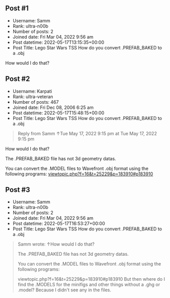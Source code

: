 ## Post #1
- Username: Samm
- Rank: ultra-n00b
- Number of posts: 2
- Joined date: Fri Mar 04, 2022 9:56 am
- Post datetime: 2022-05-17T13:15:35+00:00
- Post Title: Lego Star Wars TSS How do you convert .PREFAB_BAKED to a .obj

How would I do that?
## Post #2
- Username: Karpati
- Rank: ultra-veteran
- Number of posts: 467
- Joined date: Fri Dec 08, 2006 6:25 am
- Post datetime: 2022-05-17T15:48:15+00:00
- Post Title: Lego Star Wars TSS How do you convert .PREFAB_BAKED to a .obj

> Reply from Samm ↑Tue May 17, 2022 9:15 pm at Tue May 17, 2022 9:15 pm
>
> 
How would I do that?

The .PREFAB_BAKED file has not 3d geometry datas.

You can convert the .MODEL files to Wavefront .obj format using the following programs:
[viewtopic.php?f=16&t=25229&p=183910#p183910](https://forum.xentax.com/viewtopic.php?f=16&t=25229&p=183910#p183910)
## Post #3
- Username: Samm
- Rank: ultra-n00b
- Number of posts: 2
- Joined date: Fri Mar 04, 2022 9:56 am
- Post datetime: 2022-05-17T16:53:27+00:00
- Post Title: Lego Star Wars TSS How do you convert .PREFAB_BAKED to a .obj

> Samm wrote: ↑How would I do that?
>
> The .PREFAB_BAKED file has not 3d geometry datas.
>
> 
>
> You can convert the .MODEL files to Wavefront .obj format using the following programs:
>
> viewtopic.php?f=16&t=25229&p=183910#p183910
But then where do I find the .MODELS for the minifigs and other things without a .ghg or .model?
Because I didn't see any in the files.
